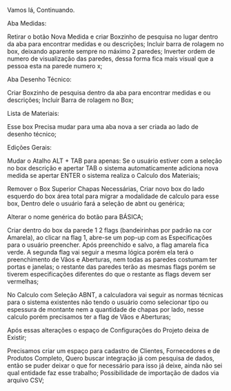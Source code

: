 Vamos lá, Continuando.

Aba Medidas:

Retirar o botão Nova Medida e criar Boxzinho de pesquisa no lugar dentro da aba para encontrar medidas e ou descrições;
Incluir barra de rolagem no box, deixando aparente sempre no máximo 2 paredes;
Inverter ordem de numero de visualização das paredes, dessa forma fica mais visual que a pessoa esta na parede numero x;



Aba Desenho Técnico:

Criar Boxzinho de pesquisa dentro da aba para encontrar medidas e ou descrições;
Incluir Barra de rolagem no Box;


Lista de Materiais:

Esse box Precisa mudar para uma aba nova a ser criada ao lado de desenho técnico;



Edições Gerais:

Mudar o Atalho ALT + TAB para apenas: Se o usuário estiver com a seleção no box descrição e apertar TAB o sistema automaticamente adiciona nova medida se apertar ENTER o sistema realiza o Calculo dos Materiais;

Remover o Box Superior Chapas Necessárias, Criar novo box do lado esquerdo do box área total para migrar a modalidade de calculo para esse box, Dentro dele o usuário fará a seleção de abnt ou genérica;

Alterar o nome genérica do botão para BÁSICA;

Criar dentro do box da parede 1  2 flags (bandeirinhas por padrão na cor Amarela), ao clicar na flag 1, abre-se um pop-up com as Especificações para o usuário preencher. Após preenchido e salvo, a flag amarela fica verde. A segunda flag vai seguir a mesma lógica porém ela terá o preenchimento de Vãos e Aberturas, nem todas as paredes costumam ter portas e janelas; o restante das paredes terão as mesmas flags porém se tiverem especificações diferentes do que o restante as flags devem ser vermelhas;

No Calculo com Seleção ABNT, a calculadora vai seguir as normas técnicas para o sistema existentes não tendo o usuário como selecionar tipo ou espessura de montante nem a quantidade de chapas por lado, nesse calculo porém precisamos ter a flag de Vãos e Aberturas;

Após essas alterações o espaço de Configurações do Projeto deixa de Existir;

Precisamos criar um espaço para cadastro de Clientes, Fornecedores e de Produtos Completo, Quero buscar integração já com pesquisa de dados, então se puder deixar o que for necessário para isso já deixe, ainda não sei qual entidade faz esse trabalho;
Possibilidade de importação de dados via arquivo CSV;

